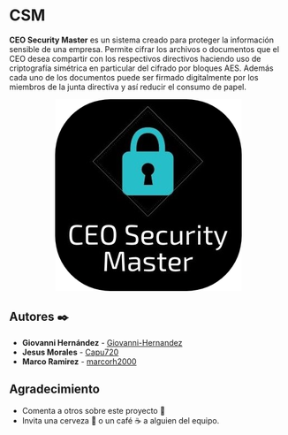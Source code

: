 # CSM
**CEO Security Master** es un sistema creado para proteger la información sensible de una empresa. Permite cifrar los archivos o documentos que el CEO desea compartir con los respectivos directivos haciendo uso de criptografía simétrica en particular del cifrado por bloques AES. Además cada uno de los documentos puede ser firmado digitalmente por los miembros de la junta directiva y así reducir el consumo de papel.


<p align="center">
  <img width="338" height="347" src="https://raw.githubusercontent.com/Giovanni-Hernandez/CSM/master/Logo.png" alt="Logo CSM">
</p>


## Autores ✒️

* **Giovanni Hernández** - [Giovanni-Hernandez](https://github.com/Giovanni-Hernandez)
* **Jesus Morales** - [Capu720](https://github.com/Capu720)
* **Marco Ramirez** - [marcorh2000](https://github.com/marcorh2000)


## Agradecimiento
* Comenta a otros sobre este proyecto 📢
* Invita una cerveza 🍺 o un café ☕ a alguien del equipo. 

